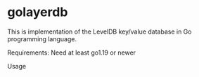 # golayerdb
This is implementation of the LevelDB key/value database in Go programming language.

Requirements:
Need at least go1.19 or newer

Usage
